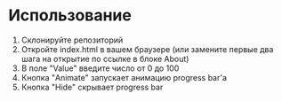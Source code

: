 # Использование
1. Склонируйте репозиторий
2. Откройте index.html в вашем браузере (или замените первые два шага на открытие по ссылке в блоке About)
3. В поле "Value" введите число от 0 до 100
4. Кнопка "Animate" запускает анимацию progress bar'a
5. Кнопка "Hide" скрывает progress bar
